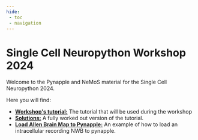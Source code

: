```yaml
---
hide:
 - toc
 - navigation
---
```

# Single Cell Neuropython Workshop 2024

Welcome to the Pynapple and NeMoS material for the Single Cell Neuropython 2024.

Here you will find:

- [**Workshop's tutorial:**](generated/gallery/tutorial_pynapple_nemos_single_cell) The tutorial that will be used during the workshop
- [**Solutions:**](../generated/gallery/tutorial_pynapple_nemos_single_cell_full) A fully worked out version of the tutorial.
- [**Load Allen Brain Map to Pynapple:**](https://pynapple-org.github.io/single-cell-neuropython-workshop-2024/generated/gallery/example_load_to_pynapple/) An example of how to load an intracellular recording NWB to pynapple.

